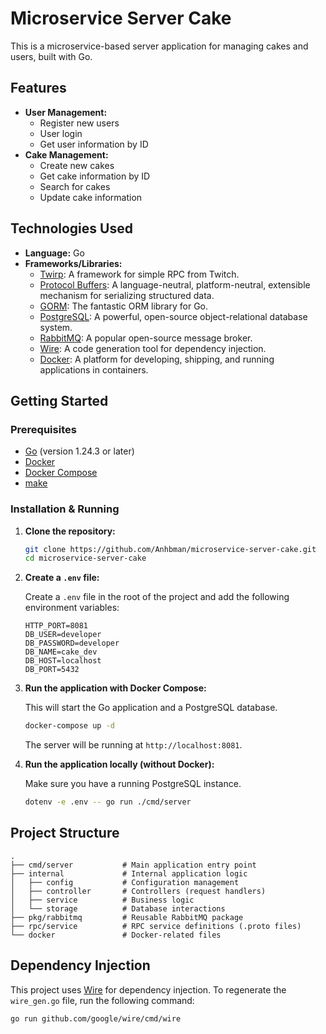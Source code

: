 # Microservice Server Cake

This is a microservice-based server application for managing cakes and users, built with Go.

## Features

- **User Management:**
    - Register new users
    - User login
    - Get user information by ID
- **Cake Management:**
    - Create new cakes
    - Get cake information by ID
    - Search for cakes
    - Update cake information

## Technologies Used

- **Language:** Go
- **Frameworks/Libraries:**
    - [Twirp](https://github.com/twitchtv/twirp): A framework for simple RPC from Twitch.
    - [Protocol Buffers](https://developers.google.com/protocol-buffers): A language-neutral, platform-neutral, extensible mechanism for serializing structured data.
    - [GORM](https://gorm.io/): The fantastic ORM library for Go.
    - [PostgreSQL](https://www.postgresql.org/): A powerful, open-source object-relational database system.
    - [RabbitMQ](https://www.rabbitmq.com/): A popular open-source message broker.
    - [Wire](https://github.com/google/wire): A code generation tool for dependency injection.
    - [Docker](https://www.docker.com/): A platform for developing, shipping, and running applications in containers.

## Getting Started

### Prerequisites

- [Go](https://golang.org/dl/) (version 1.24.3 or later)
- [Docker](https://www.docker.com/get-started)
- [Docker Compose](https://docs.docker.com/compose/install/)
- [make](https://www.gnu.org/software/make/)

### Installation & Running

1.  **Clone the repository:**

    ```bash
    git clone https://github.com/Anhbman/microservice-server-cake.git
    cd microservice-server-cake
    ```

2.  **Create a `.env` file:**

    Create a `.env` file in the root of the project and add the following environment variables:

    ```
    HTTP_PORT=8081
    DB_USER=developer
    DB_PASSWORD=developer
    DB_NAME=cake_dev
    DB_HOST=localhost
    DB_PORT=5432
    ```

3.  **Run the application with Docker Compose:**

    This will start the Go application and a PostgreSQL database.

    ```bash
    docker-compose up -d
    ```

    The server will be running at `http://localhost:8081`.

4.  **Run the application locally (without Docker):**

    Make sure you have a running PostgreSQL instance.

    ```bash
    dotenv -e .env -- go run ./cmd/server
    ```

## Project Structure

```
.
├── cmd/server           # Main application entry point
├── internal             # Internal application logic
│   ├── config           # Configuration management
│   ├── controller       # Controllers (request handlers)
│   ├── service          # Business logic
│   └── storage          # Database interactions
├── pkg/rabbitmq         # Reusable RabbitMQ package
├── rpc/service          # RPC service definitions (.proto files)
└── docker               # Docker-related files
```

## Dependency Injection

This project uses [Wire](https://github.com/google/wire) for dependency injection. To regenerate the `wire_gen.go` file, run the following command:

```bash
go run github.com/google/wire/cmd/wire
```